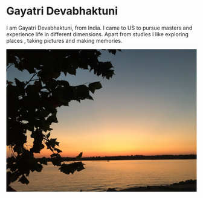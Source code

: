 # Gayatri Devabhaktuni

I am Gayatri Devabhaktuni, from India. I came to US to pursue masters and experience life in different dimensions. Apart from studies I like exploring places , taking pictures and making memories. 

![The pic I took](sailboatcove.jpeg)